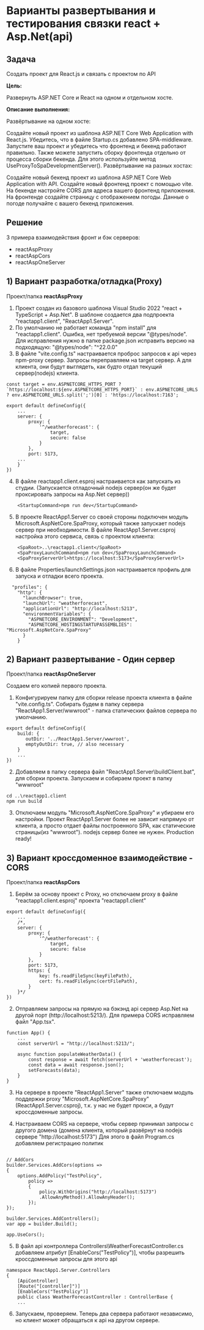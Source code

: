 # Варианты развертывания и тестирования связки react + Asp.Net(api)

## Задача

Создать проект для React.js и связать с проектом по API

**Цель:**

Развернуть ASP.NET Core и React на одном и отдельном хосте.

**Описание выполнения:**

Развёртывание на одном хосте:

Создайте новый проект из шаблона ASP.NET Core Web Application with React.js.
Убедитесь, что в файле Startup.cs добавлено SPA-middleware.
Запустите ваш проект и убедитесь что фронтенд и бекенд работают правильно.
Также можете запустить сборку фронтенда отдельно от процесса сборки бекенда. Для этого используйте метод UseProxyToSpaDevelopmentServer().
Развёртывание на разных хостах:

Создайте новый бекенд проект из шаблона ASP.NET Core Web Application with API.
Создайте новый фронтенд проект с помощью vite.
На бекенде настройте CORS для адреса вашего фронтенд приложения.
На фронтенде создайте страницу с отображением погоды. Данные о погоде получайте с вашего бекенд приложения.

## Решение 

3 примера взаимодействия фронт и бэк серверов:

+ reactAspProxy 
+ reactAspCors 
+ reactAspOneServer 

## 1) Вариант разработка/отладка(Proxy) 

Проект/папка **reactAspProxy**

1) Проект создан из базового шаблона Visual Studio 2022 "react + TypeScript + Asp.Net". В шаблоне создается два подпроекта "reactapp1.client", "ReactApp1.Server".
2) По умолчанию не работает команда "npm install" для "reactapp1.client". Ошибка, нет требуемой версии "@types/node". 
Для исправления нужно в папке package.json исправить версию на подходящую: "@types/node": "^22.0.0"
3) В файле "vite.config.ts" настраивается проброс запросов к api через npm-proxy сервер. Запросы переправляем на target сервер. 
А для клиента, они будут выглядеть, как будто отдал текущий сервер(nodejs) клиента.

```
const target = env.ASPNETCORE_HTTPS_PORT ? `https://localhost:${env.ASPNETCORE_HTTPS_PORT}` : env.ASPNETCORE_URLS ? env.ASPNETCORE_URLS.split(';')[0] : 'https://localhost:7163';

export default defineConfig({
    ...
    server: {
        proxy: {
            '^/weatherforecast': {
                target,
                secure: false
            }
        },
        port: 5173,
	...
    }
})
```

4) В файле reactapp1.client.esproj настраивается как запускать из студии. (Запускается отладочный nodejs сервер(он же будет проксировать запросы на Asp.Net сервер))

```
    <StartupCommand>npm run dev</StartupCommand>
```

5) В проекте ReactApp1.Server со своей стороны подключен модуль Microsoft.AspNetCore.SpaProxy, который также запускает nodejs сервер при необходимости.
В файле ReactApp1.Server.csproj настройка этого сервиса, связь с проектом клиента:

```
    <SpaRoot>..\reactapp1.client</SpaRoot>
    <SpaProxyLaunchCommand>npm run dev</SpaProxyLaunchCommand>
    <SpaProxyServerUrl>https://localhost:5173</SpaProxyServerUrl>
```
6) В файле Properties/launchSettings.json настраивается профиль для запуска и отладки всего проекта.
```
  "profiles": {
    "http": {
      "launchBrowser": true,
      "launchUrl": "weatherforecast",
      "applicationUrl": "http://localhost:5213",
      "environmentVariables": {
        "ASPNETCORE_ENVIRONMENT": "Development",
        "ASPNETCORE_HOSTINGSTARTUPASSEMBLIES": "Microsoft.AspNetCore.SpaProxy"
      }
    }
```

## 2) Вариант развертывание - Один сервер

Проект/папка **reactAspOneServer**

Создаем его копией первого проекта.

1) Конфигурируем папку для сборки release проекта клиента в файле "vite.config.ts". 
Собирать будем в папку сервера "ReactApp1.Server/wwwroot" - папка статических файлов сервера по умолчанию.

```
export default defineConfig({
    build: {
       outDir: '../ReactApp1.Server/wwwroot',
       emptyOutDir: true, // also necessary
    }
    ...
})
```
2) Добавляем в папку сервера  файл "ReactApp1.Server\buildClient.bat", для сборки проекта. Запускаем и собираем проект в папку "wwwroot"

```
cd ..\reactapp1.client
npm run build
```

3) Отключаем модуль "Microsoft.AspNetCore.SpaProxy" и убираем его настройки.
Проект ReactApp1.Server более не зависит напрямую от клиента, а просто отдает файлы построенного SPA, как статические страницы(из "wwwroot"). 
nodejs сервер более не нужен. Production ready!

## 3) Вариант кроссдоменное взаимодействие - CORS

Проект/папка **reactAspCors**

1) Берём за основу проект с Proxy, но отключаем proxy в файле "reactapp1.client.esproj" проекта "reactapp1.client"

```
export default defineConfig({
    ...
    /*,
    server: {
        proxy: {
            '^/weatherforecast': {
                target,
                secure: false
            }
        },
        port: 5173,
        https: {
            key: fs.readFileSync(keyFilePath),
            cert: fs.readFileSync(certFilePath),
        }
    }*/
})
```

2) Отправляем запросы на прямую на бэкэнд api сервер Asp.Net на другой порт (http://localhost:5213/). Для примера CORS исправляем файл "App.tsx".

```
function App() {
    ...
    const serverUrl = "http://localhost:5213/";
 
    async function populateWeatherData() {
        const response = await fetch(serverUrl + 'weatherforecast');
        const data = await response.json();
        setForecasts(data);
    }
}
```

3) На сервере в проекте "ReactApp1.Server" также отключаем модуль поддержки proxy "Microsoft.AspNetCore.SpaProxy" (ReactApp1.Server.csproj), т.к. у нас не будет прокси, 
а будут кроссдоменные запросы.

4) Настраиваем CORS на сервере, чтобы сервер принимал запросы с другого домена 
(домена клиента, который развёрнут на nodejs сервере "http://localhost:5173")
Для этого в файл Program.cs добавляем регистрацию политик

```

// AddCors
builder.Services.AddCors(options =>
{
    options.AddPolicy("TestPolicy",
        policy =>
        {
            policy.WithOrigins("http://localhost:5173")
            .AllowAnyMethod().AllowAnyHeader();
        });
});

builder.Services.AddControllers();
var app = builder.Build();

app.UseCors();

```

5) В файл api контроллера Controllers\WeatherForecastController.cs добавляем атрибут [EnableCors("TestPolicy")],
чтобы разрешить кроссдоменные запросы для этого api

```
namespace ReactApp1.Server.Controllers
{
    [ApiController]
    [Route("[controller]")]
    [EnableCors("TestPolicy")]
    public class WeatherForecastController : ControllerBase {
    ...
```

6) Запускаем, проверяем. Теперь два сервера работают независимо, но клиент может обращаться к api на другом сервере.